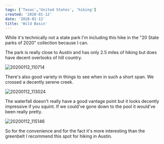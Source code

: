 ```yaml
---
tags: ['Texas','United States', 'hiking']
created: '2020-01-12'
date: '2020-01-12'
title: 'Wild Basin'
---
```


While it's technically not a state park I'm including this hike in the "20 State parks of 2020" collection because I can. 

The park is really close to Austin and has only 2.5 miles of hiking but does have decent overlooks of hill country. 

![20200112_110714](/images/20200112_110714.jpg)

There's also good variety in things to see when in such a short span. We crossed a decently serene creek.

![20200112_113024](/images/20200112_113024.jpg)

The waterfall doesn't really have a good vantage point but it looks decently impressive if you squint. If we could've gone down to the pool it would've been really pretty.

![20200112_115146](/images/20200112_115146.jpg)

So for the convenience and for the fact it's more interesting than the greenbelt I recommend this spot for hiking in Austin.
